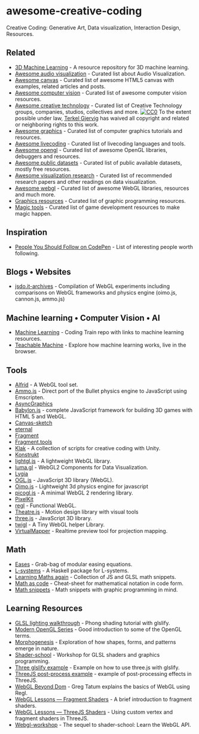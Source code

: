 # awesome-creative-coding

Creative Coding: Generative Art, Data visualization, Interaction Design, Resources.

## Related

- [3D Machine Learning](https://github.com/timzhang642/3D-Machine-Learning) - A resource repository for 3D machine learning.
- [Awesome audio visualization](https://github.com/willianjusten/awesome-audio-visualization) - Curated list about Audio Visualization.
- [Awesome canvas](https://github.com/raphamorim/awesome-canvas) - Curated list of awesome HTML5 canvas with examples, related articles and posts.
- [Awesome computer vision](https://github.com/jbhuang0604/awesome-computer-vision) - Curated list of awesome computer vision resources.
- [Awesome creative technology](https://github.com/j0hnm4r5/awesome-creative-technology) - Curated list of Creative Technology groups, companies, studios, collectives and more. [![CC0](http://mirrors.creativecommons.org/presskit/buttons/88x31/svg/cc-zero.svg)](https://creativecommons.org/publicdomain/zero/1.0/) To the extent possible under law, [Terkel Gjervig](http://terkel.com) has waived all copyright and related or neighboring rights to this work.
- [Awesome graphics](https://github.com/ericjang/awesome-graphics) - Curated list of computer graphics tutorials and resources.
- [Awesome livecoding](https://github.com/lvm/awesome-livecoding) - Curated list of livecoding languages and tools.
- [Awesome opengl](https://github.com/eug/awesome-opengl) - Curated list of awesome OpenGL libraries, debuggers and resources.
- [Awesome public datasets](https://github.com/caesar0301/awesome-public-datasets) - Curated list of public available datasets, mostly free resources.
- [Awesome visualization research](https://github.com/mathisonian/awesome-visualization-research) - Curated list of recommended research papers and other readings on data visualization.
- [Awesome webgl](https://github.com/sjfricke/awesome-webgl) - Curated list of awesome WebGL libraries, resources and much more.
- [Graphics resources](https://github.com/mattdesl/graphics-resources) - Curated list of graphic programming resources.
- [Magic tools](https://github.com/ellisonleao/magictools) - Curated list of game development resources to make magic happen.

## Inspiration

- [People You Should Follow on CodePen](https://github.com/nucliweb/People-You-Should-Follow-on-CodePen) - List of interesting people worth following.

## Blogs • Websites

- [jsdo.it-archives](https://github.com/cx20/jsdo.it-archives) - Compilation of WebGL experiments including comparisons on WebGL frameworks and physics engine (oimo.js, cannon.js, ammo.js)

## Machine learning • Computer Vision • AI

- [Machine Learning](https://github.com/CodingTrain/Machine-Learning) - Coding Train repo with links to machine learning resources.
- [Teachable Machine](https://github.com/googlecreativelab/teachable-machine) - Explore how machine learning works, live in the browser.

## Tools

- [Alfrid](https://github.com/yiwenl/Alfrid) - A WebGL tool set.
- [Ammo.js](https://github.com/kripken/ammo.js) - Direct port of the Bullet physics engine to JavaScript using Emscripten.
- [AsyncGraphics](https://github.com/heestand-xyz/AsyncGraphics)
- [Babylon.js](https://github.com/BabylonJS/Babylon.js) - complete JavaScript framework for building 3D games with HTML 5 and WebGL.
- [Canvas-sketch](https://github.com/mattdesl/canvas-sketch)
- [eternal](https://github.com/kousun12/eternal)
- [Fragment](https://github.com/rezaali/fragment)
- [Fragment.tools](https://github.com/raphaelameaume/fragment)
- [Klak](https://github.com/keijiro/Klak) - A collection of scripts for creative coding with Unity.
- [Konstrukt](https://github.com/MarcelMue/konstrukt)
- [lightgl.js](https://github.com/evanw/lightgl.js) - A lightweight WebGL library.
- [luma.gl](https://github.com/uber/luma.gl) - WebGL2 Components for Data Visualization.
- [Lygia](https://github.com/patriciogonzalezvivo/lygia)
- [OGL.js](https://github.com/oframe/ogl) - JavaScript 3D library (WebGL).
- [Oimo.js](https://github.com/lo-th/Oimo.js) - Lightweight 3d physics engine for javascript
- [picogl.js](https://github.com/tsherif/picogl.js) - A minimal WebGL 2 rendering library.
- [PixelKit](https://github.com/heestand-xyz/PixelKit)
- [regl](https://github.com/regl-project/regl) - Functional WebGL.
- [Theatre.js](https://github.com/ariaminaei/theatre) - Motion design library with visual tools
- [three.js](https://github.com/mrdoob/three.js) - JavaScript 3D library.
- [twigl](https://github.com/greggman/twgl.js) - A Tiny WebGL helper Library.
- [VirtualMapper](https://github.com/baku89/VirtualMapper) - Realtime preview tool for projection mapping.

## Math

- [Eases](https://github.com/mattdesl/eases) - Grab-bag of modular easing equations.
- [L-systems](https://github.com/arendsee/lsystems) - A Haskell package for L-systems.
- [Learning Maths again](https://github.com/silviopaganini/maths) - Collection of JS and GLSL math snippets.
- [Math as code](https://github.com/Jam3/math-as-code) - Cheat-sheet for mathematical notation in code form.
- [Math snippets](https://github.com/terkelg/math) - Math snippets with graphic programming in mind.

## Learning Resources

- [GLSL lighting walkthrough](https://github.com/stackgl/glsl-lighting-walkthrough) - Phong shading tutorial with glslify.
- [Modern OpenGL Series](https://github.com/tomdalling/opengl-series) - Good introduction to some of the OpenGL terms.
- [Morphogenesis](https://github.com/jasonwebb/morphogenesis-resources) - Exploration of how shapes, forms, and patterns emerge in nature.
- [Shader-school](https://github.com/stackgl/shader-school) - Workshop for GLSL shaders and graphics programming.
- [Three glslify example](https://github.com/mattdesl/three-glslify-example) - Example on how to use three.js with glslify.
- [ThreeJS post-process example](https://github.com/Jam3/threejs-post-process-example) - example of post-processing effects in ThreeJS.
- [WebGL Beyond Dom](https://github.com/gregtatum/talk-webgl-beyond-dom) - Greg Tatum explains the basics of WebGL using Regl.
- [WebGL Lessons — Fragment Shaders](https://github.com/Jam3/jam3-lesson-webgl-shader-intro) - A brief introduction to fragment shaders.
- [WebGL Lessons — ThreeJS Shaders](https://github.com/Jam3/jam3-lesson-webgl-shader-threejs) - Using custom vertex and fragment shaders in ThreeJS.
- [Webgl-workshop](https://github.com/stackgl/webgl-workshop) - The sequel to shader-school: Learn the WebGL API.
